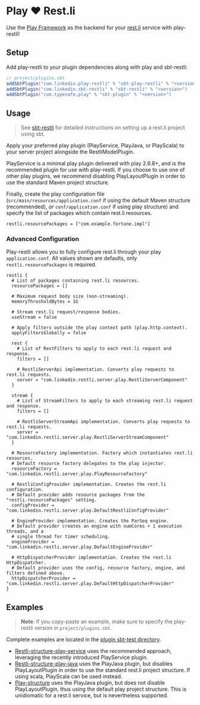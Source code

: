 # Play :heart: ️Rest.li

Use the [Play Framework](https://playframework.com) as the backend for your [rest.li](https://rest.li) service with play-restli!

Setup
-----
Add play-restli to your plugin dependencies along with play and sbt-restli:
```scala
// project/plugins.sbt
addSbtPlugin("com.linkedin.play-restli" % "sbt-play-restli" % "<version>")
addSbtPlugin("com.linkedin.sbt-restli" % "sbt-restli" % "<version>")
addSbtPlugin("com.typesafe.play" % "sbt-plugin" % "<version>")
```

Usage
-----
> See [sbt-restli](https://github.com/TylerHorth/sbt-restli) for detailed instructions on setting up a rest.li project using sbt.

Apply your preferred play plugin (PlayService, PlayJava, or PlayScala) to your server project alongside the RestliModelPlugin.

PlayService is a minimal play plugin delivered with play 2.6.8+, and is the recommended plugin for use with play-restli. If you choose to use one of other play plugins, we recommend disabling PlayLayoutPlugin in order to use the standard Maven project structure. 

Finally, create the play configuration file (`src/main/resources/application.conf` if using the default Maven structure (recommended), *or* `conf/application.conf` if using play structure) and specify the list of packages which contain rest.li resources.
```properties
restli.resourcePackages = ["com.example.fortune.impl"]
```

### Advanced Configuration

Play-restli allows you to fully configure rest.li through your play `application.conf`. All values shown are defaults, only `restli.resourcePackages` is required. 

```properties
restli {
  # List of packages containing rest.li resources.
  resourcePackages = []
  
  # Maximum request body size (non-streaming).
  memoryThresholdBytes = 1G
  
  # Stream rest.li request/response bodies.
  useStream = false

  # Apply filters outside the play context path (play.http.context).
  applyFiltersGlobally = false

  rest {
    # List of RestFilters to apply to each rest.li request and response.
    filters = []
    
    # RestliServerApi implementation. Converts play requests to rest.li requests.
    server = "com.linkedin.restli.server.play.RestliServerComponent"
  }
  
  stream {
    # List of StreamFilters to apply to each streaming rest.li request and response.
    filters = []
    
    # RestliServerStreamApi implementation. Converts play requests to rest.li requests.
    server = "com.linkedin.restli.server.play.RestliServerStreamComponent"
  }
  
  # ResourceFactory implementation. Factory which instantiates rest.li resources. 
  # Default resource factory delegates to the play injector.
  resourceFactory = "com.linkedin.restli.server.play.PlayResourceFactory"
  
  # RestliConfigProvider implementation. Creates the rest.li configuration. 
  # Default provider adds resource packages from the "restli.resourcePackages" setting. 
  configProvider = "com.linkedin.restli.server.play.DefaultRestliConfigProvider"
  
  # EngineProvider implementation. Creates the ParSeq engine.
  # Default provider creates an engine with numCores + 1 execution threads, and a 
  # single thread for timer scheduling.
  engineProvider = "com.linkedin.restli.server.play.DefaultEngineProvider"

  # HttpDispatcherProvider implementation. Creates the rest.li HttpDispatcher.
  # Default provider uses the config, resource factory, engine, and filters defined above.
  httpDispatcherProvider = "com.linkedin.restli.server.play.DefaultHttpDispatcherProvider"
}
```

Examples
--------
> **Note**: If you copy-paste an example, make sure to specify the play-restli version in `project/plugins.sbt`.

Complete examples are located in the [plugin sbt-test directory](sbt-play-restli/src/sbt-test/sbt-play-restli). 

- [Restli-structure-play-service](sbt-play-restli/src/sbt-test/sbt-play-restli/restli-structure-play-service) uses the recommended approach, leveraging the recently introduced PlayService plugin.
- [Restli-structure-play-java](sbt-play-restli/src/sbt-test/sbt-play-restli/restli-structure-play-java) uses the PlayJava plugin, but disables PlayLayoutPlugin in order to use the standard rest.li project structure. If using scala, PlayScala can be used instead.
- [Play-structure](sbt-play-restli/src/sbt-test/sbt-play-restli/play-structure) uses the PlayJava plugin, but does not disable PlayLayoutPlugin, thus using the default play project structure. This is unidiomatic for a rest.li service, but is nevertheless supported. 
